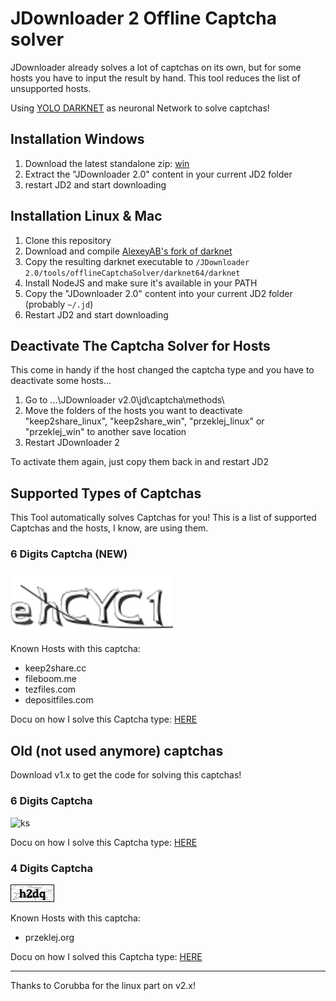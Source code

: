 # JDownloader 2 Offline Captcha solver
JDownloader already solves a lot of captchas on its own, but for some hosts you have to input the result by hand. This tool reduces the list of unsupported hosts.

Using [YOLO DARKNET](https://pjreddie.com/darknet/yolo/) as neuronal Network to solve captchas!

## Installation Windows
1. Download the latest standalone zip: [win](https://github.com/cracker0dks/CaptchaSolver/releases/download/v2.0.0/CaptchaSolver-v2.0.0_standalone_win.zip)
2. Extract the "JDownloader 2.0" content in your current JD2 folder
3. restart JD2 and start downloading

## Installation Linux & Mac
1. Clone this repository
2. Download and compile [AlexeyAB's fork of darknet](https://github.com/AlexeyAB/darknet)
3. Copy the resulting darknet executable to `/JDownloader 2.0/tools/offlineCaptchaSolver/darknet64/darknet`
4. Install NodeJS and make sure it's available in your PATH
5. Copy the "JDownloader 2.0" content into your current JD2 folder (probably `~/.jd`)
6. Restart JD2 and start downloading

## Deactivate The Captcha Solver for Hosts
This come in handy if the host changed the captcha type and you have to deactivate some hosts...

1. Go to ...\JDownloader v2.0\jd\captcha\methods\ 
2. Move the folders of the hosts you want to deactivate "keep2share_linux", "keep2share_win", "przeklej_linux" or "przeklej_win" to another save location
3. Restart JDownloader 2

To activate them again, just copy them back in and restart JD2

## Supported Types of Captchas
This Tool automatically solves Captchas for you! 
This is a list of supported Captchas and the hosts, I know, are using them.
### 6 Digits Captcha (NEW)
![ks](/docs/i1.jpg)

Known Hosts with this captcha:
* keep2share.cc
* fileboom.me
* tezfiles.com
* depositfiles.com

Docu on how I solve this Captcha type: [HERE](docs/howToSolveNew6DigitCaptchasWalkthrough.md)

## Old (not used anymore) captchas
Download v1.x to get the code for solving this captchas!

### 6 Digits Captcha
![ks](/docs/ksinput.gif)

Docu on how I solve this Captcha type: [HERE](docs/howToSolve6DigitCaptchasWalkthrough.md)

### 4 Digits Captcha
![ks](/docs/xFQIX.png)

Known Hosts with this captcha:
* przeklej.org

Docu on how I solved this Captcha type: [HERE](docs/howToSolve4DigitCaptchasWalkthrough.md)

---------------------

Thanks to Corubba for the linux part on v2.x!

